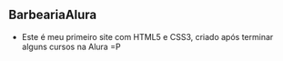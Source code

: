 ## BarbeariaAlura

* Este é meu primeiro site com HTML5 e CSS3, criado após terminar alguns cursos na Alura =P
